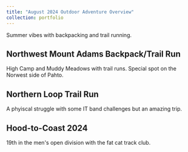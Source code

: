 ```yaml
---
title: "August 2024 Outdoor Adventure Overview"
collection: portfolio
---
```

Summer vibes with backpacking and trail running.

## Northwest Mount Adams Backpack/Trail Run
High Camp and Muddy Meadows with trail runs. Special spot on the Norwest side of Pahto.

<div class="strava-embed-placeholder" data-embed-type="activity" data-embed-id="12064330513" data-style="standard" data-from-embed="false"></div><script src="https://strava-embeds.com/embed.js"></script>

## Northern Loop Trail Run
A phyiscal struggle with some IT band challenges but an amazing trip. 

<div class="strava-embed-placeholder" data-embed-type="activity" data-embed-id="12180924173" data-style="standard" data-from-embed="false"></div><script src="https://strava-embeds.com/embed.js"></script>

## Hood-to-Coast 2024
19th in the men's open division with the fat cat track club.

<div class="strava-embed-placeholder" data-embed-type="activity" data-embed-id="12224958464" data-style="standard" data-from-embed="false"></div><script src="https://strava-embeds.com/embed.js"></script>